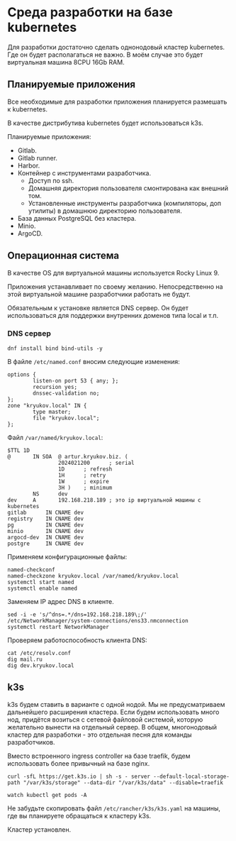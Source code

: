 # Среда разработки на базе kubernetes

Для разработки достаточно сделать однонодовый кластер kubernetes. Где он будет располагаться не важно. В моём случае это будет виртуальная машина 8CPU 16Gb RAM.

## Планируемые приложения

Все необходимые для разработки приложения планируется размешать к kubernetes.

В качестве дистрибутива kubernetes будет использоваться k3s.

Планируемые приложения:

- Gitlab.
- Gitlab runner.
- Harbor.
- Контейнер с инструментами разработчика.
  - Доступ по ssh.
  - Домашняя директория пользователя смонтирована как внешний том.
  - Установленные инструменты разработчика (компиляторы, доп утилиты) в домашнюю директорию пользователя.
- База данных PostgreSQL без кластера.
- Minio.
- ArgoCD.

## Операционная система

В качестве OS для виртуальной машины используется Rocky Linux 9.

Приложения устанавливает по своему желанию. Непосредственно на этой виртуальной машине разработчики работать не будут.

Обязательным к установке является DNS сервер. Он будет использоваться для поддержки внутренних доменов типа local и т.п.

### DNS сервер

```shell
dnf install bind bind-utils -y
```

В файле `/etc/named.conf` вносим следующие изменения:

```text
options {
        listen-on port 53 { any; };
        recursion yes;
        dnssec-validation no;
};        
zone "kryukov.local" IN {
        type master;
        file "kryukov.local";
};        
```

Файл `/var/named/kryukov.local`:

```zone
$TTL 1D
@       IN SOA  @ artur.kryukov.biz. (
                2024021200      ; serial
                1D      ; refresh
                1H      ; retry
                1W      ; expire
                3H )    ; minimum
        NS      dev
dev     A       192.168.218.189 ; это ip виртуальной машины с kubernetes
gitlab      IN CNAME dev
registry    IN CNAME dev
pg          IN CNAME dev
minio       IN CNAME dev
argocd-dev  IN CNAME dev
postgre     IN CNAME dev
```

Применяем конфигурационные файлы:

```shell
named-checkconf
named-checkzone kryukov.local /var/named/kryukov.local
systemctl start named
systemctl enable named
```

Заменяем IP адрес DNS в клиенте.

```shell
sed -i -e 's/^dns=.*/dns=192.168.218.189\;/' /etc/NetworkManager/system-connections/ens33.nmconnection
systemctl restart NetworkManager
```

Проверяем работоспособность клиента DNS:

```shell
cat /etc/resolv.conf
dig mail.ru
dig dev.kryukov.local
```

## k3s

k3s будем ставить в варианте с одной нодой. Мы не предусматриваем дальнейшего расширения
кластера. Если будем использовать много нод, придётся возиться с сетевой файловой системой, которую желательно вынести на отдельный сервер. В общем, многонодовый кластер для разработки - это отдельная песня для команды разработчиков.

Вместо встроенного ingress controller на базе traefik, будем использовать более привычный на базе nginx.

```shell
curl -sfL https://get.k3s.io | sh -s - server --default-local-storage-path "/var/k3s/storage" --data-dir "/var/k3s/data" --disable=traefik
```

```shell
watch kubectl get pods -A
```

Не забудьте скопировать файл `/etc/rancher/k3s/k3s.yaml` на машины, где вы планируете
обращаться к кластеру k3s.

Кластер установлен.

